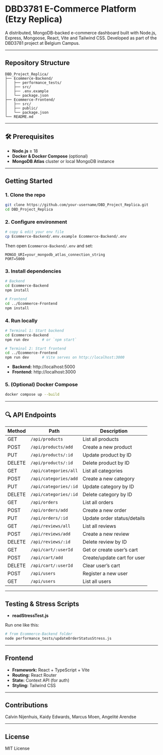# DBD3781 E-Commerce Platform (Etzy Replica)

A distributed, MongoDB-backed e-commerce dashboard built with Node.js, Express, Mongoose, React, Vite and Tailwind CSS. Developed as part of the DBD3781 project at Belgium Campus.

---

## Repository Structure

```plaintext
DBD_Project_Replica/
├── Ecommerce-Backend/
│   ├── performance_tests/
│   ├── src/
│   ├── .env.example
│   └── package.json
├── Ecommerce-Frontend/
│   ├── src/
│   ├── public/
│   └── package.json
└── README.md
```

---

## 🛠 Prerequisites

- **Node.js** ≥ 18  
- **Docker & Docker Compose** (optional)  
- **MongoDB Atlas** cluster or local MongoDB instance

---

## Getting Started

### 1. Clone the repo

```bash
git clone https://github.com/your-username/DBD_Project_Replica.git
cd DBD_Project_Replica
```

### 2. Configure environment

```bash
# copy & edit your env file
cp Ecommerce-Backend/.env.example Ecommerce-Backend/.env
```

Then open `Ecommerce-Backend/.env` and set:

```dotenv
MONGO_URI=your_mongodb_atlas_connection_string
PORT=5000
```

### 3. Install dependencies

```bash
# Backend
cd Ecommerce-Backend
npm install

# Frontend
cd ../Ecommerce-Frontend
npm install
```

### 4. Run locally

```bash
# Terminal 1: Start backend
cd Ecommerce-Backend
npm run dev      # or `npm start`

# Terminal 2: Start frontend
cd ../Ecommerce-Frontend
npm run dev      # Vite serves on http://localhost:3000
```

- **Backend:** http://localhost:5000  
- **Frontend:** http://localhost:3000

### 5. (Optional) Docker Compose

```bash
docker compose up --build
```

---

## 🔍 API Endpoints

| Method | Path                     | Description                     |
| ------ | ------------------------ | ------------------------------- |
| GET    | `/api/products`          | List all products               |
| POST   | `/api/products/add`      | Create a new product            |
| PUT    | `/api/products/:id`      | Update product by ID            |
| DELETE | `/api/products/:id`      | Delete product by ID            |
| GET    | `/api/categories/all`    | List all categories             |
| POST   | `/api/categories/add`    | Create a new category           |
| PUT    | `/api/categories/:id`    | Update category by ID           |
| DELETE | `/api/categories/:id`    | Delete category by ID           |
| GET    | `/api/orders`            | List all orders                 |
| POST   | `/api/orders/add`        | Create a new order              |
| PUT    | `/api/orders/:id`        | Update order status/details     |
| GET    | `/api/reviews/all`       | List all reviews                |
| POST   | `/api/reviews/add`       | Create a new review             |
| DELETE | `/api/reviews/:id`       | Delete review by ID             |
| GET    | `/api/cart/:userId`      | Get or create user’s cart       |
| POST   | `/api/cart/add`          | Create/update cart for user     |
| DELETE | `/api/cart/:userId`      | Clear user’s cart               |
| POST   | `/api/users`             | Register a new user             |
| GET    | `/api/users`             | List all users                  |

---

## Testing & Stress Scripts

- **readStressTest.js**  

Run one like this:

```bash
# from Ecommerce-Backend folder
node performance_tests/updateOrderStatusStress.js
```

---

## Frontend

- **Framework:** React + TypeScript + Vite  
- **Routing:** React Router  
- **State:** Context API (for auth)  
- **Styling:** Tailwind CSS  

---

## Contributions

Calvin Nijenhuis, Kaidy Edwards, Marcus Moen, Angelité Arendse

---

## License

MIT License  

